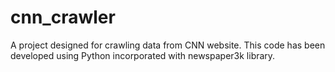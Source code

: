 # cnn_crawler

A project designed for crawling data from CNN website. This code has been developed using Python incorporated with newspaper3k library. 

